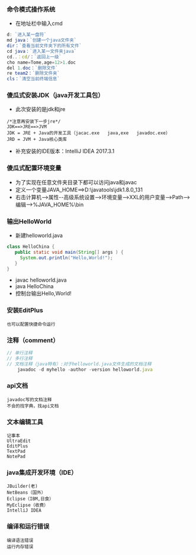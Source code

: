 ### 命令模式操作系统
+ 在地址栏中输入cmd
```js
d: `进入某一盘符`
md java：`创建一个java文件夹`
dir：`查看当前文件夹下的所有文件`
cd java：`进入某一文件夹java`
cd..：cd/：`返回上一级`
cho name=Tome,age=12>1.doc
del 1.doc：`删除文件`
re team2：`删除文件夹`
cls：`清空当前终端信息`
```

### 傻瓜式安装JDK（java开发工具包）
+ 此次安装的是jdk和jre
```
/*注意再安装下一步jre*/
JDK==>JRE==>JVM
JDK = JRE + Java的开发工具（jacac.exe   java,exe   javadoc.exe）
JRD = JVM + Java核心类库
```
+ 补充安装的IDE版本：IntelliJ IDEA 2017.3.1

### 傻瓜式配置环境变量
+ 为了实现在任意文件夹目录下都可以访问java和javac
+ 定义一个变量JAVA_HOME==>D:\javatools\jdk1.8.0_131
+ 右击计算机-->属性--高级系统设置-->环境变量-->XXL的用户变量-->Path-->编辑-->%JAVA_HOME%\bin

### 输出HelloWorld
+ 新建helloworld.java
```java
class HelloChina {
   public static void main(String[] args ) {
     System.out.println("Hello,World!");
   }
}
```
+ javac helloworld.java
+ java HelloChina 
+ 控制台输出Hello,World!

### 安装EditPlus
```
也可以配置快捷命令运行
```

### 注释（comment）
```js
// 单行注释
// 多行注释
// 文档注释（java特有）:对于helloworld.java文件生成的文档注释
	javadoc -d myhello -author -version helloworld.java
```

### api文档
```
javadoc写的文档注释
不会的找字典，找api文档
```
### 文本编辑工具 
```
记事本
UltraEdit
EditPlus
TextPad
NotePad
```
### java集成开发环境（IDE）
```
JBuilder(老)
NetBeans（国外）
Eclipse（IBM,日食）
MyEclipse（收费）
IntelliJ IDEA
```
### 编译和运行错误
```
编译语法错误
运行内存错误
```


